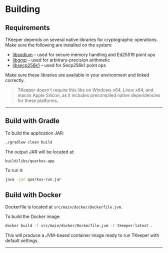 # Building
## Requirements

TKeeper depends on several native libraries for cryptographic operations. Make sure the following are installed on the system:

- [libsodium](https://github.com/jedisct1/libsodium) – used for secure memory handling and Ed25519 point ops
- [libgmp](https://gmplib.org/) – used for arbitrary-precision arithmetic
- [libsecp256k1](https://github.com/bitcoin-core/secp256k1) – used for Secp256k1 point ops

Make sure these libraries are available in your environment and linked correctly.

> TKeeper doesn't require this libs on Windows x64, Linux x64, and macos Apple Silicon, as it includes precompiled native dependencies for these platforms.

---
## Build with Gradle

To build the application JAR:

```bash
./gradlew clean build
```

The output JAR will be located at:

```
build/libs/quarkus-app
```
To run it:

```bash
java -jar quarkus-run.jar
````

## Build with Docker

Dockerfile is located at `src/main/docker/Dockerfile.jvm`.

To build the Docker image:

```bash
docker build -f src/main/docker/Dockerfile.jvm -t tkeeper:latest .
```

This will produce a JVM-based container image ready to run TKeeper with default settings.

---